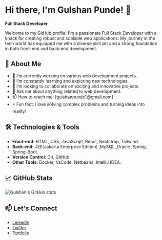 # Hi there, I'm Gulshan Punde! 👋

**Full Stack Developer**

Welcome to my GitHub profile! I'm a passionate Full Stack Developer with a knack for creating robust and scalable web applications. My journey in the tech world has equipped me with a diverse skill set and a strong foundation in both front-end and back-end development.

## 🚀 About Me

- 🔭 I’m currently working on various web development projects.
- 🌱 I’m constantly learning and exploring new technologies.
- 👯 I’m looking to collaborate on exciting and innovative projects.
- 💬 Ask me about anything related to web development.
- 📫 How to reach me: [gulshanpunde1@gmail.com]
- ⚡ Fun fact: I love solving complex problems and turning ideas into reality!

## 🛠️ Technologies & Tools

- **Front-end:** HTML, CSS, JavaScript, React, Bootstrap, Tailwind.
- **Back-end:**  JEE(Jakarta Enterprise Edition) ,MySQL ,Oracle ,Spring, Spring-Boot.
- **Version Control:** Git, GitHub.
- **Other Tools:** Docker, VsCode, Netbeans, IntelliJ IDEA.

## 📈 GitHub Stats

![Gulshan's GitHub stats](https://github-readme-stats.vercel.app/api?username=GulshanPunde&show_icons=true&theme=radical)

## 📫 Let's Connect

- [LinkedIn](www.linkedin.com/in/gulshan-punde-106224252)
- [Twitter](https://x.com/GulshanPunde)
- [Portfolio](https://your-portfolio-link.com)

